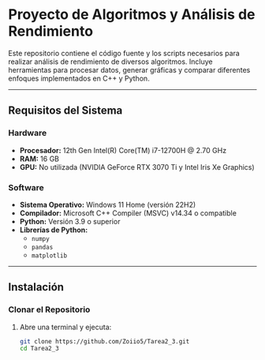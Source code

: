 # Proyecto de Algoritmos y Análisis de Rendimiento

Este repositorio contiene el código fuente y los scripts necesarios para realizar análisis de rendimiento de diversos algoritmos. Incluye herramientas para procesar datos, generar gráficas y comparar diferentes enfoques implementados en C++ y Python.

---

## Requisitos del Sistema

### Hardware
- **Procesador:** 12th Gen Intel(R) Core(TM) i7-12700H @ 2.70 GHz
- **RAM:** 16 GB
- **GPU:** No utilizada (NVIDIA GeForce RTX 3070 Ti y Intel Iris Xe Graphics)

### Software
- **Sistema Operativo:** Windows 11 Home (versión 22H2)
- **Compilador:** Microsoft C++ Compiler (MSVC) v14.34 o compatible
- **Python:** Versión 3.9 o superior
- **Librerías de Python:**
  - `numpy`
  - `pandas`
  - `matplotlib`

---

## Instalación

### Clonar el Repositorio
1. Abre una terminal y ejecuta:
   ```bash
   git clone https://github.com/Zoiio5/Tarea2_3.git
   cd Tarea2_3
